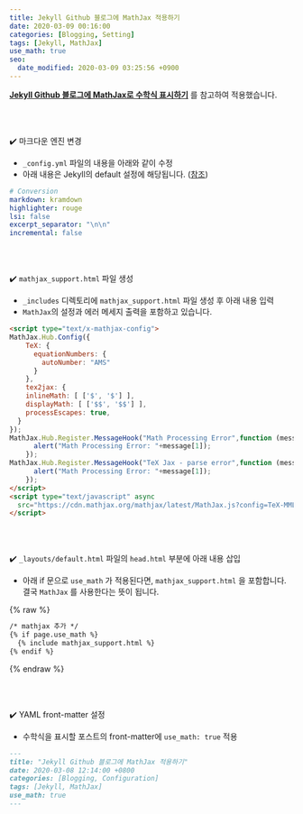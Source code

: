 ```yaml
---
title: Jekyll Github 블로그에 MathJax 적용하기
date: 2020-03-09 00:16:00
categories: [Blogging, Setting]
tags: [Jekyll, MathJax]
use_math: true
seo:
  date_modified: 2020-03-09 03:25:56 +0900
---
```








 [**Jekyll Github 블로그에 MathJax로 수학식 표시하기**](https://mkkim85.github.io/blog-apply-mathjax-to-jekyll-and-github-pages/) 를 참고하여 적용했습니다.

<br/>

<br/>

✔️ 마크다운 엔진 변경

- `_config.yml` 파일의 내용을 아래와 같이 수정
- 아래 내용은 Jekyll의 default 설정에 해당됩니다. ([참조](https://jekyllrb.com/docs/configuration/default/))


```yml
# Conversion
markdown: kramdown
highlighter: rouge
lsi: false
excerpt_separator: "\n\n"
incremental: false
```

<br/>

<br/>

✔️ `mathjax_support.html` 파일 생성

- `_includes` 디렉토리에 `mathjax_support.html` 파일 생성 후 아래 내용 입력
- `MathJax`의 설정과 에러 메세지 출력을 포함하고 있습니다.

```html
<script type="text/x-mathjax-config">
MathJax.Hub.Config({
    TeX: {
      equationNumbers: {
        autoNumber: "AMS"
      }
    },
    tex2jax: {
    inlineMath: [ ['$', '$'] ],
    displayMath: [ ['$$', '$$'] ],
    processEscapes: true,
  }
});
MathJax.Hub.Register.MessageHook("Math Processing Error",function (message) {
	  alert("Math Processing Error: "+message[1]);
	});
MathJax.Hub.Register.MessageHook("TeX Jax - parse error",function (message) {
	  alert("Math Processing Error: "+message[1]);
	});
</script>
<script type="text/javascript" async
  src="https://cdn.mathjax.org/mathjax/latest/MathJax.js?config=TeX-MML-AM_CHTML">
</script>
```
<br/>

<br/>

✔️ `_layouts/default.html` 파일의 `head.html` 부분에 아래 내용 삽입

- 아래 if 문으로 `use_math` 가 적용된다면, `mathjax_support.html` 을 포함합니다. 결국 `MathJax` 를 사용한다는 뜻이 됩니다.

{% raw %}
```html
/* mathjax 추가 */
{% if page.use_math %}
  {% include mathjax_support.html %}
{% endif %}
```
{% endraw %}

<br/>

<br/>

✔️ YAML front-matter 설정

- 수학식을 표시할 포스트의 front-matter에 `use_math: true` 적용

```markdown
---
title: "Jekyll Github 블로그에 MathJax 적용하기"
date: 2020-03-08 12:14:00 +0800
categories: [Blogging, Configuration]
tags: [Jekyll, MathJax]
use_math: true
---
```

<br/>

